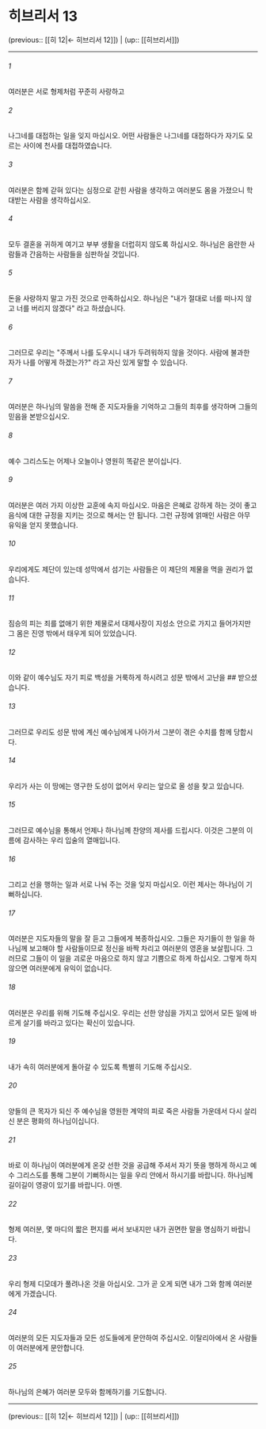 # 히브리서 13

(previous:: [[히 12|← 히브리서 12]]) | (up:: [[히브리서]])

***




###### 1 

여러분은 서로 형제처럼 꾸준히 사랑하고 



###### 2 

나그네를 대접하는 일을 잊지 마십시오. 어떤 사람들은 나그네를 대접하다가 자기도 모르는 사이에 천사를 대접하였습니다. 



###### 3 

여러분은 함께 갇혀 있다는 심정으로 갇힌 사람을 생각하고 여러분도 몸을 가졌으니 학대받는 사람을 생각하십시오. 



###### 4 

모두 결혼을 귀하게 여기고 부부 생활을 더럽히지 않도록 하십시오. 하나님은 음란한 사람들과 간음하는 사람들을 심판하실 것입니다. 



###### 5 

돈을 사랑하지 말고 가진 것으로 만족하십시오. 하나님은 "내가 절대로 너를 떠나지 않고 너를 버리지 않겠다" 라고 하셨습니다. 



###### 6 

그러므로 우리는 "주께서 나를 도우시니 내가 두려워하지 않을 것이다. 사람에 불과한 자가 나를 어떻게 하겠는가?" 라고 자신 있게 말할 수 있습니다. 



###### 7 

여러분은 하나님의 말씀을 전해 준 지도자들을 기억하고 그들의 최후를 생각하며 그들의 믿음을 본받으십시오. 



###### 8 

예수 그리스도는 어제나 오늘이나 영원히 똑같은 분이십니다. 



###### 9 

여러분은 여러 가지 이상한 교훈에 속지 마십시오. 마음은 은혜로 강하게 하는 것이 좋고 음식에 대한 규정을 지키는 것으로 해서는 안 됩니다. 그런 규정에 얽매인 사람은 아무 유익을 얻지 못했습니다. 



###### 10 

우리에게도 제단이 있는데 성막에서 섬기는 사람들은 이 제단의 제물을 먹을 권리가 없습니다. 



###### 11 

짐승의 피는 죄를 없애기 위한 제물로서 대제사장이 지성소 안으로 가지고 들어가지만 그 몸은 진영 밖에서 태우게 되어 있었습니다. 



###### 12 

이와 같이 예수님도 자기 피로 백성을 거룩하게 하시려고 성문 밖에서 고난을 ## 받으셨습니다. 



###### 13 

그러므로 우리도 성문 밖에 계신 예수님에게 나아가서 그분이 겪은 수치를 함께 당합시다. 



###### 14 

우리가 사는 이 땅에는 영구한 도성이 없어서 우리는 앞으로 올 성을 찾고 있습니다. 



###### 15 

그러므로 예수님을 통해서 언제나 하나님께 찬양의 제사를 드립시다. 이것은 그분의 이름에 감사하는 우리 입술의 열매입니다. 



###### 16 

그리고 선을 행하는 일과 서로 나눠 주는 것을 잊지 마십시오. 이런 제사는 하나님이 기뻐하십니다. 



###### 17 

여러분은 지도자들의 말을 잘 듣고 그들에게 복종하십시오. 그들은 자기들이 한 일을 하나님께 보고해야 할 사람들이므로 정신을 바짝 차리고 여러분의 영혼을 보살핍니다. 그러므로 그들이 이 일을 괴로운 마음으로 하지 않고 기쁨으로 하게 하십시오. 그렇게 하지 않으면 여러분에게 유익이 없습니다. 



###### 18 

여러분은 우리를 위해 기도해 주십시오. 우리는 선한 양심을 가지고 있어서 모든 일에 바르게 살기를 바라고 있다는 확신이 있습니다. 



###### 19 

내가 속히 여러분에게 돌아갈 수 있도록 특별히 기도해 주십시오. 



###### 20 

양들의 큰 목자가 되신 주 예수님을 영원한 계약의 피로 죽은 사람들 가운데서 다시 살리신 분은 평화의 하나님이십니다. 



###### 21 

바로 이 하나님이 여러분에게 온갖 선한 것을 공급해 주셔서 자기 뜻을 행하게 하시고 예수 그리스도를 통해 그분이 기뻐하시는 일을 우리 안에서 하시기를 바랍니다. 하나님께 길이길이 영광이 있기를 바랍니다. 아멘. 



###### 22 

형제 여러분, 몇 마디의 짧은 편지를 써서 보내지만 내가 권면한 말을 명심하기 바랍니다. 



###### 23 

우리 형제 디모데가 풀려나온 것을 아십시오. 그가 곧 오게 되면 내가 그와 함께 여러분에게 가겠습니다. 



###### 24 

여러분의 모든 지도자들과 모든 성도들에게 문안하여 주십시오. 이탈리아에서 온 사람들이 여러분에게 문안합니다. 



###### 25 

하나님의 은혜가 여러분 모두와 함께하기를 기도합니다.

***

(previous:: [[히 12|← 히브리서 12]]) | (up:: [[히브리서]])
